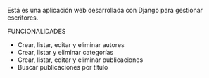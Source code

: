 Está es una aplicación web desarrollada con Django para gestionar escritores.

FUNCIONALIDADES

- Crear, listar, editar y eliminar autores
- Crear, listar y eliminar categorías
- Crear, listar, editar y eliminar publicaciones
- Buscar publicaciones por título
